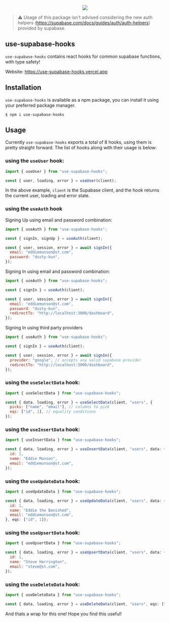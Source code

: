 <p align="center">
  <img src="https://user-images.githubusercontent.com/77309809/183580340-29c69e0a-bb03-4f35-afd5-41846b947976.svg" />
</p>

> ⚠️ Usage of this package isn't advised considering the new auth helpers (https://supabase.com/docs/guides/auth/auth-helpers) provided by supabase.

## use-supabase-hooks

`use-supabase-hooks` contains react hooks for common supabase functions, with type safety!

Website: https://use-supabase-hooks.vercel.app

## Installation

`use-supabase-hooks` is available as a npm package, you can install it using your preferred package manager.

```
$ npm i use-supabase-hooks
```

## Usage

Currently `use-supabase-hooks` exports a total of 8 hooks, using them is pretty straight forward. The list of hooks along with their usage is below:

### using the `useUser` hook:

```jsx
import { useUser } from "use-supabase-hooks";

const { user, loading, error } = useUser(client);
```

In the above example, `client` is the Supabase client, and the hook returns the current user, loading and error state.

### using the `useAuth` hook

Signing Up using email and password combination:

```jsx
import { useAuth } from "use-supabase-hooks";

const { signIn, signUp } = useAuth(client);

const { user, session, error } = await signIn({
  email: "eddiemunson@st.com",
  password: "dusty-bun",
});
```

Signing In using email and password combination:

```jsx
import { useAuth } from "use-supabase-hooks";

const { signIn } = useAuth(client);

const { user, session, error } = await signIn({
  email: "eddiemunson@st.com",
  password: "dusty-bun",
  redirectTo: "http://localhost:3000/dashboard",
});
```

Signing In using third party providers

```jsx
import { useAuth } from "use-supabase-hooks";

const { signIn } = useAuth(client);

const { user, session, error } = await signIn({
  provider: "google", // accepts any valid supabase provider
  redirectTo: "http://localhost:3000/dashboard",
});
```

### using the `useSelectData` hook:

```jsx
import { useSelectData } from "use-supabase-hooks";

const { data, loading, error } = useSelectData(client, "users", {
  picks: ["name", "email"], // columns to pick
  eqs: ["id", 1], // equality conditions
});
```

### using the `useInsertData` hook:

```jsx
import { useInsertData } from "use-supabase-hooks";

const { data, loading, error } = useInsertData(client, "users", data: {
  id: 1,
  name: "Eddie Munson",
  email: "eddiemunson@st.com",
});
```

### using the `useUpdateData` hook:

```jsx
import { useUpdateData } from "use-supabase-hooks";

const { data, loading, error } = useUpdateData(client, "users", data: {
  id: 1,
  name: "Eddie the Banished",
  email: "eddiemunson@st.com",
}, eqs: ["id", 1]);
```

### using the `useUpsertData` hook:

```jsx
import { useUpsertData } from "use-supabase-hooks";

const { data, loading, error } = useUpsertData(client, "users", data: {
  id: 1,
  name: "Steve Harrington",
  email: "steve@st.com",
});
```

### using the `useDeleteData` hook:

```jsx
import { useDeleteData } from "use-supabase-hooks";

const { data, loading, error } = useDeleteData(client, "users", eqs: ["id", 1]);
```

And thats a wrap for this one! Hope you find this useful!
